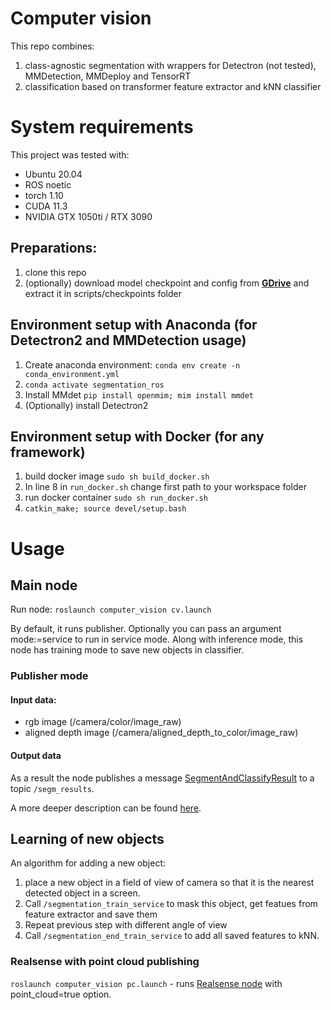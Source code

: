 # Computer vision
This repo combines: 
1. class-agnostic segmentation with wrappers for Detectron (not tested), MMDetection, MMDeploy and TensorRT
2. classification based on transformer feature extractor and kNN classifier

# System requirements

This project was tested with:
- Ubuntu 20.04
- ROS noetic
- torch 1.10
- CUDA 11.3
- NVIDIA GTX 1050ti / RTX 3090

## Preparations:
1. clone this repo
2. (optionally) download model checkpoint and config from **[GDrive](https://drive.google.com/file/d/1GHeLyvsXV3rrEWwBA5H-omxduFUOOlH7/view?usp=sharing)** and extract it in scripts/checkpoints folder

## Environment setup with Anaconda (for Detectron2 and MMDetection usage)
1. Create anaconda environment: ```conda env create -n conda_environment.yml```
2. ```conda activate segmentation_ros```
3. Install MMdet ```pip install openmim; mim install mmdet```
4. (Optionally) install Detectron2

## Environment setup with Docker (for any framework)

1. build docker image ```sudo sh build_docker.sh```
2. In line 8 in ```run_docker.sh``` change first path to your workspace folder
3. run docker container ```sudo sh run_docker.sh```
4. ```catkin_make; source devel/setup.bash```

# Usage
## Main node
Run node:
```roslaunch computer_vision cv.launch```

By default, it runs publisher. Optionally you can pass an argument mode:=service to run in service mode.
Along with inference mode, this node has training mode to save new objects in classifier.

### Publisher mode 
#### Input data:
 - rgb image (/camera/color/image_raw)
 - aligned depth image (/camera/aligned_depth_to_color/image_raw)
#### Output data
As a result the node publishes a message [SegmentAndClassifyResult](https://github.com/be2rlab/ROS-object-recognition/blob/master/msg/SegmentAndClassifyResult.msg) to a topic ```/segm_results```.

A more deeper description can be found [here](https://github.com/be2rlab/ROS-object-recognition/blob/master/docs/Main_node.md).
## Learning of new objects
An algorithm for adding a new object:
1. place a new object in a field of view of camera so that it is the nearest detected object in a screen.
2. Call ```/segmentation_train_service``` to mask this object, get featues from feature extractor and save them
3. Repeat previous step with different angle of view
4. Call ```/segmentation_end_train_service``` to add all saved features to kNN.

### Realsense with point cloud publishing

```roslaunch computer_vision pc.launch``` - runs [Realsense node](https://github.com/IntelRealSense/realsense-ros) with point_cloud=true option.
